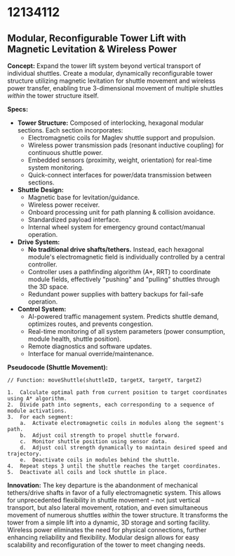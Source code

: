 # 12134112

## Modular, Reconfigurable Tower Lift with Magnetic Levitation & Wireless Power

**Concept:** Expand the tower lift system beyond vertical transport of individual shuttles. Create a modular, dynamically reconfigurable tower structure utilizing magnetic levitation for shuttle movement and wireless power transfer, enabling true 3-dimensional movement of multiple shuttles *within* the tower structure itself.

**Specs:**

*   **Tower Structure:** Composed of interlocking, hexagonal modular sections. Each section incorporates:
    *   Electromagnetic coils for Maglev shuttle support and propulsion.
    *   Wireless power transmission pads (resonant inductive coupling) for continuous shuttle power.
    *   Embedded sensors (proximity, weight, orientation) for real-time system monitoring.
    *   Quick-connect interfaces for power/data transmission between sections.
*   **Shuttle Design:**
    *   Magnetic base for levitation/guidance.
    *   Wireless power receiver.
    *   Onboard processing unit for path planning & collision avoidance.
    *   Standardized payload interface.
    *   Internal wheel system for emergency ground contact/manual operation.
*   **Drive System:**
    *   **No traditional drive shafts/tethers.**  Instead, each hexagonal module's electromagnetic field is individually controlled by a central controller.
    *   Controller uses a pathfinding algorithm (A*, RRT) to coordinate module fields, effectively "pushing" and "pulling" shuttles through the 3D space.
    *   Redundant power supplies with battery backups for fail-safe operation.
*   **Control System:**
    *   AI-powered traffic management system. Predicts shuttle demand, optimizes routes, and prevents congestion.
    *   Real-time monitoring of all system parameters (power consumption, module health, shuttle position).
    *   Remote diagnostics and software updates.
    *   Interface for manual override/maintenance.

**Pseudocode (Shuttle Movement):**

```
// Function: moveShuttle(shuttleID, targetX, targetY, targetZ)

1.  Calculate optimal path from current position to target coordinates using A* algorithm.
2.  Divide path into segments, each corresponding to a sequence of module activations.
3.  For each segment:
    a.  Activate electromagnetic coils in modules along the segment's path.
    b.  Adjust coil strength to propel shuttle forward.
    c.  Monitor shuttle position using sensor data.
    d.  Adjust coil strength dynamically to maintain desired speed and trajectory.
    e.  Deactivate coils in modules behind the shuttle.
4.  Repeat steps 3 until the shuttle reaches the target coordinates.
5.  Deactivate all coils and lock shuttle in place.
```

**Innovation:** The key departure is the abandonment of mechanical tethers/drive shafts in favor of a fully electromagnetic system. This allows for unprecedented flexibility in shuttle movement – not just vertical transport, but also lateral movement, rotation, and even simultaneous movement of numerous shuttles *within* the tower structure.  It transforms the tower from a simple lift into a dynamic, 3D storage and sorting facility.  Wireless power eliminates the need for physical connections, further enhancing reliability and flexibility.  Modular design allows for easy scalability and reconfiguration of the tower to meet changing needs.